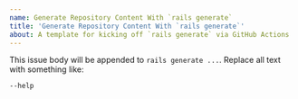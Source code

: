 ```yaml
---
name: Generate Repository Content With `rails generate`
title: 'Generate Repository Content With `rails generate`'
about: A template for kicking off `rails generate` via GitHub Actions
---
```


This issue body will be appended to `rails generate ...`.  Replace all text with something like:

```
--help
```
